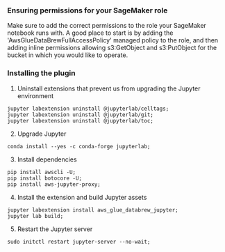 ### Ensuring permissions for your SageMaker role ###
Make sure to add the correct permissions to the role your SageMaker notebook runs with. A good place to start is by adding the 'AwsGlueDataBrewFullAccessPolicy' managed policy to the role, and then adding inline permissions allowing s3:GetObject and s3:PutObject for the bucket in which you would like to operate.

### Installing the plugin ###
1. Uninstall extensions that prevent us from upgrading the Jupyter environment
```
jupyter labextension uninstall @jupyterlab/celltags;
jupyter labextension uninstall @jupyterlab/git;
jupyter labextension uninstall @jupyterlab/toc;
```
2. Upgrade Jupyter
```
conda install --yes -c conda-forge jupyterlab;
```
3. Install dependencies
```
pip install awscli -U;
pip install botocore -U;
pip install aws-jupyter-proxy;
```

4. Install the extension and build Jupyter assets

```
jupyter labextension install aws_glue_databrew_jupyter;
jupyter lab build;
```

5. Restart the Jupyter server
```
sudo initctl restart jupyter-server --no-wait;
```
